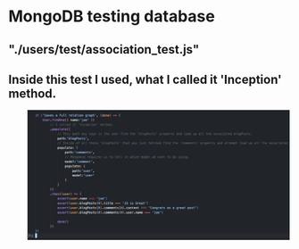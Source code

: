# MongoDB testing database

## "./users/test/association_test.js"

## Inside this test I used, what I called it 'Inception' method.

<pre>
    <img src="./inceptionMethod.png" alt="Nothing much I just called t 'Inception method.'">
</pre>